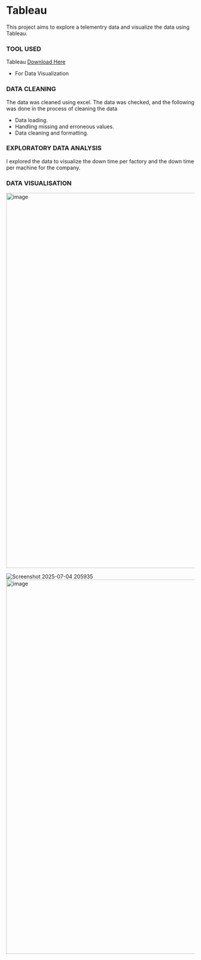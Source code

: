 # Tableau

This project aims to explore a telementry data and visualize the data using Tableau.

### TOOL USED
Tableau [Download Here](https://www.tableau.com/products/desktop/download)
 - For Data Visualization

### DATA CLEANING
The data was cleaned using excel. The data was checked, and the following was done in the process of cleaning the data
 - Data loading.
 - Handling missing and erroneous values.
 - Data cleaning and formatting.

### EXPLORATORY DATA ANALYSIS
I explored the data to visualize the down time per factory and the down time per machine for the company.

### DATA VISUALISATION
<img width="1039" height="1003" alt="image" src="https://github.com/user-attachments/assets/8586c533-f547-4c13-bd53-4f6fe62de0a2" />

![Screenshot 2025-07-04 205935](https://github.com/user-attachments/assets/c8603034-58d5-47d5-bf88-cefc6ce23c16)
<img width="1628" height="1000" alt="image" src="https://github.com/user-attachments/assets/b9b5548b-c29a-4868-81c6-32ef7740a33e" />

